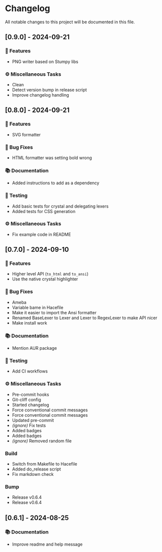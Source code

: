 # Changelog

All notable changes to this project will be documented in this file.

## [0.9.0] - 2024-09-21

### 🚀 Features

- PNG writer based on Stumpy libs

### ⚙️ Miscellaneous Tasks

- Clean
- Detect version bump in release script
- Improve changelog handling

## [0.8.0] - 2024-09-21

### 🚀 Features

- SVG formatter

### 🐛 Bug Fixes

- HTML formatter was setting bold wrong

### 📚 Documentation

- Added instructions to add as a dependency

### 🧪 Testing

- Add basic tests for crystal and delegating lexers
- Added tests for CSS generation

### ⚙ Miscellaneous Tasks

- Fix example code in README

## [0.7.0] - 2024-09-10

### 🚀 Features

- Higher level API (`to_html` and `to_ansi`)
- Use the native crystal highlighter

### 🐛 Bug Fixes

- Ameba
- Variable bame in Hacefile
- Make it easier to import the Ansi formatter
- Renamed BaseLexer to Lexer and Lexer to RegexLexer to make API nicer
- Make install work

### 📚 Documentation

- Mention AUR package

### 🧪 Testing

- Add CI workflows

### ⚙️ Miscellaneous Tasks

- Pre-commit hooks
- Git-cliff config
- Started changelog
- Force conventional commit messages
- Force conventional commit messages
- Updated pre-commit
- *(ignore)* Fix tests
- Added badges
- Added badges
- *(ignore)* Removed random file

### Build

- Switch from Makefile to Hacefile
- Added do_release script
- Fix markdown check

### Bump

- Release v0.6.4
- Release v0.6.4

## [0.6.1] - 2024-08-25

### 📚 Documentation

- Improve readme and help message

<!-- generated by git-cliff -->
